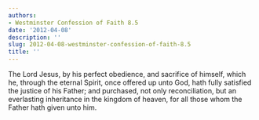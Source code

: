 ```yaml
---
authors:
- Westminster Confession of Faith 8.5
date: '2012-04-08'
description: ''
slug: 2012-04-08-westminster-confession-of-faith-8.5
title: ''
---
```

The Lord Jesus, by his perfect obedience, and sacrifice of himself, which he, through the eternal Spirit, once offered up unto God, hath fully satisfied the justice of his Father; and purchased, not only reconciliation, but an everlasting inheritance in the kingdom of heaven, for all those whom the Father hath given unto him.



